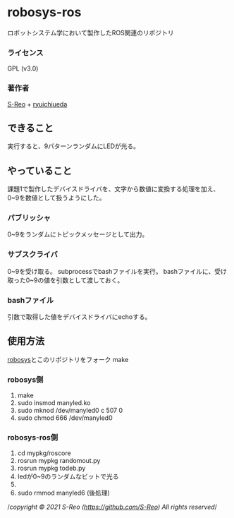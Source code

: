# robosys-ros
ロボットシステム学において製作したROS関連のリポジトリ

### ライセンス  
  GPL (v3.0)
### 著作者    
  [S-Reo](https://github.com/S-Reo) + [ryuichiueda](https://github.com/ryuichiueda)
## できること
実行すると、9パターンランダムにLEDが光る。

## やっていること
課題1で製作したデバイスドライバを、文字から数値に変換する処理を加え、0~9を数値として扱うようにした。

### パブリッシャ
0~9をランダムにトピックメッセージとして出力。
### サブスクライバ
0~9を受け取る。
subprocessでbashファイルを実行。
bashファイルに、受け取った0~9の値を引数として渡しておく。

### bashファイル
引数で取得した値をデバイスドライバにechoする。


## 使用方法
[robosys](https://github.com/S-Reo/robosys)とこのリポジトリをフォーク
make
### robosys側
1. make
2. sudo insmod manyled.ko
3. sudo mknod /dev/manyled0 c 507 0
4. sudo chmod 666 /dev/manyled0

### robosys-ros側
1. cd mypkg/roscore
7. rosrun mypkg randomout.py
8. rosrun mypkg todeb.py
9. ledが0~9のランダムなビットで光る
10. 
11. sudo rmmod manyled6 (後処理)


/*copyright © 2021 S-Reo (https://github.com/S-Reo) All rights reserved*/
